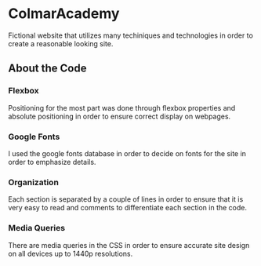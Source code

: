 # ColmarAcademy

Fictional website that utilizes many techiniques and technologies in order to create a reasonable looking site.

## About the Code

### Flexbox

Positioning for the most part was done through flexbox properties and absolute positioning in order to ensure correct display on webpages.

### Google Fonts

I used the google fonts database in order to decide on fonts for the site in order to emphasize details.

### Organization

Each section is separated by a couple of lines in order to ensure that it is very easy to read and comments to differentiate each section in the code. 

### Media Queries

There are media queries in the CSS in order to ensure accurate site design on all devices up to 1440p resolutions.
